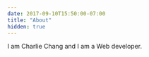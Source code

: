 ```yaml
---
date: 2017-09-10T15:50:00-07:00
title: "About"
hidden: true
---
```


I am Charlie Chang and I am a Web developer.